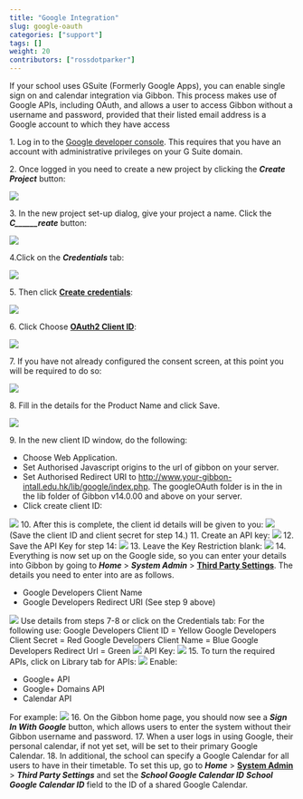 ```yaml
---
title: "Google Integration"
slug: google-oauth
categories: ["support"]
tags: []
weight: 20
contributors: ["rossdotparker"]
---
```


If your school uses GSuite (Formerly Google Apps), you can enable single sign on and calendar integration via Gibbon. This process makes use of Google APIs, including OAuth, and allows a user to access Gibbon without a username and password, provided that their listed email address is a Google account to which they have access

1\. Log in to the [Google developer console](https://cloud.google.com/console/project). This requires that you have an account with administrative privileges on your G Suite domain.

2\. Once logged in you need to create a new project by clicking the ___Create Project___ button:

[![](https://gibbonedu.org/wp-content/uploads/2014/02/02-create-project-300x49.png)](https://gibbonedu.org/wp-content/uploads/2014/02/02-create-project.png)

3\. In the new project set-up dialog, give your project a name. Click the ___C______reate___ button:

[![](https://gibbonedu.org/wp-content/uploads/2014/02/03-project-name-300x134.png)](https://gibbonedu.org/wp-content/uploads/2014/02/03-project-name.png)

4.Click on the ___Credentials___ tab:

[![](https://gibbonedu.org/wp-content/uploads/2014/02/05-select-credentialstab-300x274.png)](https://gibbonedu.org/wp-content/uploads/2014/02/05-select-credentialstab.png)

5\. Then click <span style="text-decoration: underline;">**Create** **credentials**</span>:

[![](https://gibbonedu.org/wp-content/uploads/2014/02/05-create-credentials-300x158.png)](https://gibbonedu.org/wp-content/uploads/2014/02/05-create-credentials.png)

6\. Click Choose **<span style="text-decoration: underline;">OAuth2 Client ID</span>**:

[![](https://gibbonedu.org/wp-content/uploads/2014/02/06-OAuth-ClientID-300x210.png)](https://gibbonedu.org/wp-content/uploads/2014/02/06-OAuth-ClientID.png)

7\. If you have not already configured the consent screen, at this point you will be required to do so:

[![](https://gibbonedu.org/wp-content/uploads/2014/02/07a-consent-screen-300x107.png)](https://gibbonedu.org/wp-content/uploads/2014/02/07a-consent-screen.png)

8\. Fill in the details for the Product Name and click Save.

[![](https://gibbonedu.org/wp-content/uploads/2014/02/07b-product-name-300x290.png)](https://gibbonedu.org/wp-content/uploads/2014/02/07b-product-name.png)

9\. In the new client ID window, do the following:

*   Choose Web Application.
*   Set Authorised Javascript origins to the url of gibbon on your server.
*   Set Authorised Redirect URI to http://www.your-gibbon-intall.edu.hk/lib/google/index.php. The googleOAuth folder is in the in the lib folder of Gibbon v14.0.00 and above on your server.
*   Click create client ID:

[![](https://gibbonedu.org/wp-content/uploads/2014/02/07c-create-client-id-274x300.png)](https://gibbonedu.org/wp-content/uploads/2014/02/07c-create-client-id.png) 10\. After this is complete, the client id details will be given to you: [![](https://gibbonedu.org/wp-content/uploads/2014/02/07d-client-id-details-300x140.png)](https://gibbonedu.org/wp-content/uploads/2014/02/07d-client-id-details.png) (Save the client ID and client secret for step 14.) 11\. Create an API key: [![](https://gibbonedu.org/wp-content/uploads/2014/02/08a-API-key-300x268.png)](https://gibbonedu.org/wp-content/uploads/2014/02/08a-API-key.png) 12\. Save the API Key for step 14: [![](https://gibbonedu.org/wp-content/uploads/2014/02/08b-API-key-created-300x158.png)](https://gibbonedu.org/wp-content/uploads/2014/02/08b-API-key-created.png) 13\. Leave the Key Restriction blank: [![](https://gibbonedu.org/wp-content/uploads/2014/02/10-key-restriction-300x281.png)](https://gibbonedu.org/wp-content/uploads/2014/02/10-key-restriction.png) 14\. Everything is now set up on the Google side, so you can enter your details into Gibbon by going to ___Home___ > ___System Admin___ > **<span style="text-decoration: underline;">Third Party Settings</span>**. The details you need to enter into are as follows.

*   Google Developers Client Name
*   Google Developers Redirect URI (See step 9 above)

[![](https://gibbonedu.org/wp-content/uploads/2014/02/11a-Authentication-Gibbon-300x181.png)](https://gibbonedu.org/wp-content/uploads/2014/02/11a-Authentication-Gibbon.png) Use details from steps 7-8 or click on the Credentials tab: For the following use: Google Developers Client ID = Yellow Google Developers Client Secret = Red Google Developers Client Name = Blue Google Developers Redirect Url = Green [![](https://gibbonedu.org/wp-content/uploads/2014/02/11b-Client-id-285x300.png)](https://gibbonedu.org/wp-content/uploads/2014/02/11b-Client-id.png) API Key: [![](https://gibbonedu.org/wp-content/uploads/2014/02/11c-API-key-300x119.png)](https://gibbonedu.org/wp-content/uploads/2014/02/11c-API-key.png) 15\. To turn the required APIs, click on Library tab for APIs: [![](https://gibbonedu.org/wp-content/uploads/2014/02/12a-Library-APIs-300x148.png)](https://gibbonedu.org/wp-content/uploads/2014/02/12a-Library-APIs.png) Enable:

*   Google+ API
*   Google+ Domains API
*   Calendar API

For example: [![](https://gibbonedu.org/wp-content/uploads/2014/02/12b-Google-300x228.png)](https://gibbonedu.org/wp-content/uploads/2014/02/12b-Google.png) 16\. On the Gibbon home page, you should now see a ___Sign In With Google___ button, which allows users to enter the system without their Gibbon username and password. 17\. When a user logs in using Google, their personal calendar, if not yet set, will be set to their primary Google Calendar. 18\. In additional, the school can specify a Google Calendar for all users to have in their timetable. To set this up, go to ___Home___ > **<span style="text-decoration: underline;">System Admin</span>** > ___Third Party Settings___ and set the ___School Google Calendar ID___
___School Google Calendar ID___ field to the ID of a shared Google Calendar.
